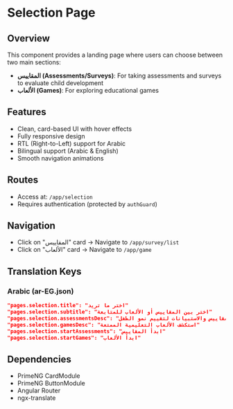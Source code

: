 # Selection Page

## Overview
This component provides a landing page where users can choose between two main sections:
- **المقاييس (Assessments/Surveys)**: For taking assessments and surveys to evaluate child development
- **الألعاب (Games)**: For exploring educational games

## Features
- Clean, card-based UI with hover effects
- Fully responsive design
- RTL (Right-to-Left) support for Arabic
- Bilingual support (Arabic & English)
- Smooth navigation animations

## Routes
- Access at: `/app/selection`
- Requires authentication (protected by `authGuard`)

## Navigation
- Click on "المقاييس" card → Navigate to `/app/survey/list`
- Click on "الألعاب" card → Navigate to `/app/game`

## Translation Keys
### Arabic (ar-EG.json)
```json
"pages.selection.title": "اختر ما تريد"
"pages.selection.subtitle": "اختر بين المقاييس أو الألعاب للمتابعة"
"pages.selection.assessmentsDesc": "قم بإجراء المقاييس والاستبيانات لتقييم نمو الطفل"
"pages.selection.gamesDesc": "استكشف الألعاب التعليمية الممتعة"
"pages.selection.startAssessments": "ابدأ المقاييس"
"pages.selection.startGames": "ابدأ الألعاب"
```

## Dependencies
- PrimeNG CardModule
- PrimeNG ButtonModule
- Angular Router
- ngx-translate
